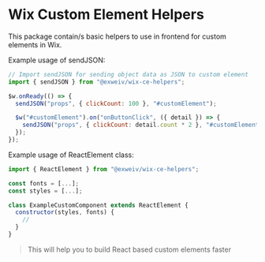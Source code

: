 # Wix Custom Element Helpers

This package contain/s basic helpers to use in frontend for custom elements in Wix.

Example usage of sendJSON:

```js
// Import sendJSON for sending object data as JSON to custom element
import { sendJSON } from "@exweiv/wix-ce-helpers";

$w.onReady(() => {
  sendJSON("props", { clickCount: 100 }, "#customElement");

  $w("#customElement").on("onButtonClick", ({ detail }) => {
    sendJSON("props", { clickCount: detail.count * 2 }, "#customElement");
  });
});
```

Example usage of ReactElement class:

```js
import { ReactElement } from "@exweiv/wix-ce-helpers";

const fonts = [...];
const styles = [...];

class ExampleCustomComponent extends ReactElement {
  constructor(styles, fonts) {
    //
  }
}
```

> This will help you to build React based custom elements faster
